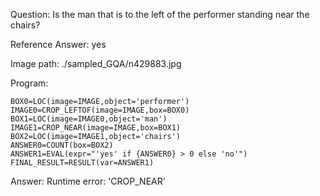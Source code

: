 Question: Is the man that is to the left of the performer standing near the chairs?

Reference Answer: yes

Image path: ./sampled_GQA/n429883.jpg

Program:

```
BOX0=LOC(image=IMAGE,object='performer')
IMAGE0=CROP_LEFTOF(image=IMAGE,box=BOX0)
BOX1=LOC(image=IMAGE0,object='man')
IMAGE1=CROP_NEAR(image=IMAGE,box=BOX1)
BOX2=LOC(image=IMAGE1,object='chairs')
ANSWER0=COUNT(box=BOX2)
ANSWER1=EVAL(expr="'yes' if {ANSWER0} > 0 else 'no'")
FINAL_RESULT=RESULT(var=ANSWER1)
```
Answer: Runtime error: 'CROP_NEAR'

